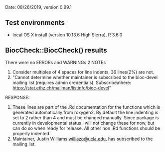 Date: 08/26/2019, version 0.99.1
## Test environments
+ local OS X install (version 10.13.6 High Sierra), R 3.6.0

## BiocCheck::BiocCheck() results
There were no ERRORs and WARNINGs
2 NOTEs
1. Consider multiples of 4 spaces for line indents, 36 lines(2%) are not.
2. "Cannot determine whether maintainer is subscribed to the bioc-devel mailing list (requires admin credentials).  Subscribe\nhere: https://stat.ethz.ch/mailman/listinfo/bioc-devel"

RESPONSE:
1. These lines are part of the .Rd documentation for the functions which is generated automatically from roxygen2. By default the line indenting is set to 2 rather than 4 and must be changed manually. Since package is currently in developmental status I will not change these for now, but can do so when ready for release. All other non .Rd functions should be properly indented.
2. Maintainer, Justin Williams <williazo@ucla.edu>, has subscribed to the mailing list.
